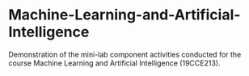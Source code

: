 # Machine-Learning-and-Artificial-Intelligence
Demonstration of the mini-lab component activities conducted for the course Machine Learning and Artificial Intelligence (19CCE213).
